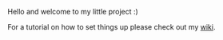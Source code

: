 Hello and welcome to my little project :)

For a tutorial on how to set things up please check out my [wiki](https://github.com/floppyMike/CustomLibrary/wiki).
